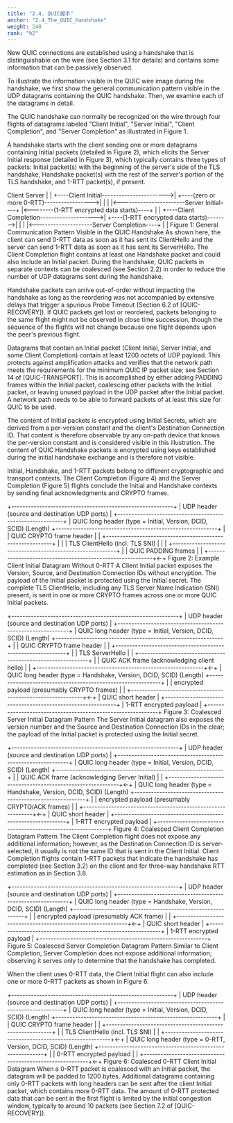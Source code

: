 ```yaml
---
title: "2.4. QUIC握手"
anchor: "2.4_The_QUIC_Handshake"
weight: 240
rank: "h2"
---
```


New QUIC connections are established using a handshake that is distinguishable on the wire (see Section 3.1 for details) and contains some information that can be passively observed.

To illustrate the information visible in the QUIC wire image during the handshake, we first show the general communication pattern visible in the UDP datagrams containing the QUIC handshake. Then, we examine each of the datagrams in detail.

The QUIC handshake can normally be recognized on the wire through four flights of datagrams labeled "Client Initial", "Server Initial", "Client Completion", and "Server Completion" as illustrated in Figure 1.

A handshake starts with the client sending one or more datagrams containing Initial packets (detailed in Figure 2), which elicits the Server Initial response (detailed in Figure 3), which typically contains three types of packets: Initial packet(s) with the beginning of the server's side of the TLS handshake, Handshake packet(s) with the rest of the server's portion of the TLS handshake, and 1-RTT packet(s), if present.

Client                                    Server
|                                          |
+----Client Initial----------------------->|
+----(zero or more 0-RTT)----------------->|
|                                          |
|<-----------------------Server Initial----+
|<--------(1-RTT encrypted data starts)----+
|                                          |
+----Client Completion-------------------->|
+----(1-RTT encrypted data starts)-------->|
|                                          |
|<--------------------Server Completion----+
|                                          |
Figure 1: General Communication Pattern Visible in the QUIC Handshake
As shown here, the client can send 0-RTT data as soon as it has sent its ClientHello and the server can send 1-RTT data as soon as it has sent its ServerHello. The Client Completion flight contains at least one Handshake packet and could also include an Initial packet. During the handshake, QUIC packets in separate contexts can be coalesced (see Section 2.2) in order to reduce the number of UDP datagrams sent during the handshake.

Handshake packets can arrive out-of-order without impacting the handshake as long as the reordering was not accompanied by extensive delays that trigger a spurious Probe Timeout (Section 6.2 of [QUIC-RECOVERY]). If QUIC packets get lost or reordered, packets belonging to the same flight might not be observed in close time succession, though the sequence of the flights will not change because one flight depends upon the peer's previous flight.

Datagrams that contain an Initial packet (Client Initial, Server Initial, and some Client Completion) contain at least 1200 octets of UDP payload. This protects against amplification attacks and verifies that the network path meets the requirements for the minimum QUIC IP packet size; see Section 14 of [QUIC-TRANSPORT]. This is accomplished by either adding PADDING frames within the Initial packet, coalescing other packets with the Initial packet, or leaving unused payload in the UDP packet after the Initial packet. A network path needs to be able to forward packets of at least this size for QUIC to be used.

The content of Initial packets is encrypted using Initial Secrets, which are derived from a per-version constant and the client's Destination Connection ID. That content is therefore observable by any on-path device that knows the per-version constant and is considered visible in this illustration. The content of QUIC Handshake packets is encrypted using keys established during the initial handshake exchange and is therefore not visible.

Initial, Handshake, and 1-RTT packets belong to different cryptographic and transport contexts. The Client Completion (Figure 4) and the Server Completion (Figure 5) flights conclude the Initial and Handshake contexts by sending final acknowledgments and CRYPTO frames.

+----------------------------------------------------------+
| UDP header (source and destination UDP ports)            |
+----------------------------------------------------------+
| QUIC long header (type = Initial, Version, DCID, SCID) (Length)
+----------------------------------------------------------+  |
| QUIC CRYPTO frame header                                 |  |
+----------------------------------------------------------+  |
| | TLS ClientHello (incl. TLS SNI)                     |  |  |
+----------------------------------------------------------+  |
| QUIC PADDING frames                                      |  |
+----------------------------------------------------------+<-+
Figure 2: Example Client Initial Datagram Without 0-RTT
A Client Initial packet exposes the Version, Source, and Destination Connection IDs without encryption. The payload of the Initial packet is protected using the Initial secret. The complete TLS ClientHello, including any TLS Server Name Indication (SNI) present, is sent in one or more CRYPTO frames across one or more QUIC Initial packets.

+------------------------------------------------------------+
| UDP header (source and destination UDP ports)              |
+------------------------------------------------------------+
| QUIC long header (type = Initial, Version, DCID, SCID)   (Length)
+------------------------------------------------------------+  |
| QUIC CRYPTO frame header                                   |  |
+------------------------------------------------------------+  |
| TLS ServerHello                                            |  |
+------------------------------------------------------------+  |
| QUIC ACK frame (acknowledging client hello)                |  |
+------------------------------------------------------------+<-+
| QUIC long header (type = Handshake, Version, DCID, SCID) (Length)
+------------------------------------------------------------+  |
| encrypted payload (presumably CRYPTO frames)               |  |
+------------------------------------------------------------+<-+
| QUIC short header                                          |
+------------------------------------------------------------+
| 1-RTT encrypted payload                                    |
+------------------------------------------------------------+
Figure 3: Coalesced Server Initial Datagram Pattern
The Server Initial datagram also exposes the version number and the Source and Destination Connection IDs in the clear; the payload of the Initial packet is protected using the Initial secret.

+------------------------------------------------------------+
| UDP header (source and destination UDP ports)              |
+------------------------------------------------------------+
| QUIC long header (type = Initial, Version, DCID, SCID)   (Length)
+------------------------------------------------------------+  |
| QUIC ACK frame (acknowledging Server Initial)              |  |
+------------------------------------------------------------+<-+
| QUIC long header (type = Handshake, Version, DCID, SCID) (Length)
+------------------------------------------------------------+  |
| encrypted payload (presumably CRYPTO/ACK frames)           |  |
+------------------------------------------------------------+<-+
| QUIC short header                                          |
+------------------------------------------------------------+
| 1-RTT encrypted payload                                    |
+------------------------------------------------------------+
Figure 4: Coalesced Client Completion Datagram Pattern
The Client Completion flight does not expose any additional information; however, as the Destination Connection ID is server-selected, it usually is not the same ID that is sent in the Client Initial. Client Completion flights contain 1-RTT packets that indicate the handshake has completed (see Section 3.2) on the client and for three-way handshake RTT estimation as in Section 3.8.

+------------------------------------------------------------+
| UDP header (source and destination UDP ports)              |
+------------------------------------------------------------+
| QUIC long header (type = Handshake, Version, DCID, SCID) (Length)
+------------------------------------------------------------+  |
| encrypted payload (presumably ACK frame)                   |  |
+------------------------------------------------------------+<-+
| QUIC short header                                          |
+------------------------------------------------------------+
| 1-RTT encrypted payload                                    |
+------------------------------------------------------------+
Figure 5: Coalesced Server Completion Datagram Pattern
Similar to Client Completion, Server Completion does not expose additional information; observing it serves only to determine that the handshake has completed.

When the client uses 0-RTT data, the Client Initial flight can also include one or more 0-RTT packets as shown in Figure 6.

+----------------------------------------------------------+
| UDP header (source and destination UDP ports)            |
+----------------------------------------------------------+
| QUIC long header (type = Initial, Version, DCID, SCID) (Length)
+----------------------------------------------------------+  |
| QUIC CRYPTO frame header                                 |  |
+----------------------------------------------------------+  |
| TLS ClientHello (incl. TLS SNI)                          |  |
+----------------------------------------------------------+<-+
| QUIC long header (type = 0-RTT, Version, DCID, SCID)   (Length)
+----------------------------------------------------------+  |
| 0-RTT encrypted payload                                  |  |
+----------------------------------------------------------+<-+
Figure 6: Coalesced 0-RTT Client Initial Datagram
When a 0-RTT packet is coalesced with an Initial packet, the datagram will be padded to 1200 bytes. Additional datagrams containing only 0-RTT packets with long headers can be sent after the client Initial packet, which contains more 0-RTT data. The amount of 0-RTT protected data that can be sent in the first flight is limited by the initial congestion window, typically to around 10 packets (see Section 7.2 of [QUIC-RECOVERY]).
